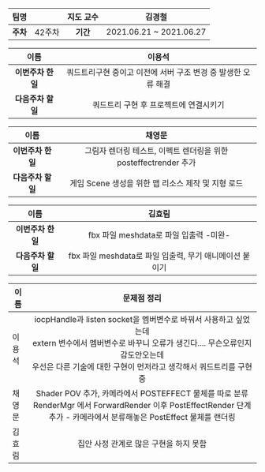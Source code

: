 |   팀명   |        | 지도 교수 |         김경철          |
| :------: | :----: | :-------: | :---------------------: |
| **주차** | 42주차 | **기간**  | 2021.06.21 ~ 2021.06.27 |

|        이름        |                            이용석                            |
| :----------------: | :----------------------------------------------------------: |
| **이번주차 한 일** | 쿼드트리구현 중이고 이전에 서버 구조 변경 중 발생한 오류 해결 |
| **다음주차 할 일** |            쿼드트리 구현 후 프로젝트에 연결시키기            |

|        이름        |                            채영문                            |
| :----------------: | :----------------------------------------------------------: |
| **이번주차 한 일** | 그림자 렌더링 테스트, 이펙트 렌더링을 위한 posteffectrender 추가 |
| **다음주차 할 일** |      게임 Scene 생성을 위한 맵 리소스 제작 및 지형 로드      |

|        이름        |                         김효림                          |
| :----------------: | :-----------------------------------------------------: |
| **이번주차 한 일** |         fbx 파일 meshdata로 파일 입출력 -미완-          |
| **다음주차 할 일** | fbx 파일 meshdata로 파일 입출력, 무기 애니메이션 붙이기 |

| 이름   |                         문제점 정리                          |
| ------ | :----------------------------------------------------------: |
| 이용석 | iocpHandle과 listen socket을 멤버변수로 바꿔서 사용하고 싶었는데<br /> extern 변수에서 멤버변수로 바꾸니 오류가 생긴다.... 무슨오류인지 감도안오는데<br /> 우선은 다른 기술에 대한 구현이 먼저라고 생각해서 쿼드트리를 구현중 |
| 채영문 | Shader POV 추가, 카메라에서 POSTEFFECT 물체를 따로 분류 RenderMgr 에서 ForwardRender 이후 PostEffectRender 단계 추가 - 카메라에서 분류해놓은 PostEffect 물체를 랜더링 |
| 김효림 |            집안 사정 관계로 많은 구현을 하지 못함            |

